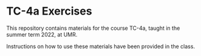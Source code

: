 # TC-4a Exercises

This repository contains materials for the course TC-4a, taught in the summer term 2022, at UMR.

Instructions on how to use these materials have been provided in the class.
